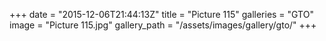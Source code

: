 +++
date = "2015-12-06T21:44:13Z"
title = "Picture 115"
galleries = "GTO"
image = "Picture 115.jpg"
gallery_path = "/assets/images/gallery/gto/"
+++
